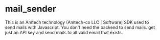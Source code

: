 # mail_sender
This is an Amtech technology (Amtech-co LLC | Software) SDK used to send mails with Javascript. You don't need the backend to send mails. get just an API key and send mails to all valid email that exists.  
